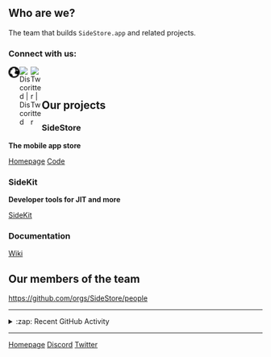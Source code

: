 <!-- 
Docs: How to use GitHub README and actions to auto-generate embedded content.
https://github.com/anuraghazra/github-readme-stats
https://www.youtube.com/watch?v=n6d4KHSKqGk
https://github.com/rahuldkjain/github-profile-readme-generator
 -->

## Who are we?

The team that builds `SideStore.app` and related projects.

### Connect with us:

<!--
[![Website](https://img.shields.io/website?label=sidestore.io&style=for-the-badge&url=https://sidestore.io)](https://sidestore.io)
[![Twitter Follow](https://img.shields.io/twitter/follow/sidestore_io?color=1DA1F2&logo=twitter&style=for-the-badge)](https://twitter.com/intent/follow?original_referer=https%3A%2F%2Fgithub.com%2Fsidestore&screen_name=sidestore)
[![GitHub Followers](https://img.shields.io/github/followers/sidestore?style=for-the-badge)]()
[![GitHub Sponsors](https://img.shields.io/github/sponsors/sidestore?style=for-the-badge
)]() 
-->

[<img align="left" alt="sidestore.io" width="22px" src="https://raw.githubusercontent.com/iconic/open-iconic/master/svg/globe.svg" />][website]
[<img align="left" alt="Discord | Discord" width="22px" src="https://cdn.jsdelivr.net/npm/simple-icons@v3/icons/discord.svg" />][discord]
[<img align="left" alt="Twitter | Twitter" width="22px" src="https://cdn.jsdelivr.net/npm/simple-icons@v3/icons/twitter.svg" />][twitter]

<br />
<br />

## Our projects

### SideStore

__The mobile app store__

[Homepage][website]
[Code][git.sidestore]

### SideKit

__Developer tools for JIT and more__

[SideKit][git.sidekit]

### Documentation

[Wiki][wiki]

## Our members of the team

https://github.com/orgs/SideStore/people

---

<details>
  <summary>:zap: Recent GitHub Activity</summary>

<!--START_SECTION:activity-->
1. 🗣 Commented on [#40](https://github.com/SideStore/sidestore.github.io/issues/40) in [SideStore/sidestore.github.io](https://github.com/SideStore/sidestore.github.io)
2. 💪 Opened PR [#40](https://github.com/SideStore/sidestore.github.io/pull/40) in [SideStore/sidestore.github.io](https://github.com/SideStore/sidestore.github.io)
3. 🗣 Commented on [#585](https://github.com/SideStore/SideStore/issues/585) in [SideStore/SideStore](https://github.com/SideStore/SideStore)
4. 🗣 Commented on [#588](https://github.com/SideStore/SideStore/issues/588) in [SideStore/SideStore](https://github.com/SideStore/SideStore)
5. ❗️ Closed issue [#588](https://github.com/SideStore/SideStore/issues/588) in [SideStore/SideStore](https://github.com/SideStore/SideStore)
6. ❗️ Closed issue [#591](https://github.com/SideStore/SideStore/issues/591) in [SideStore/SideStore](https://github.com/SideStore/SideStore)
7. ❗️ Closed issue [#33](https://github.com/SideStore/sidestore.github.io/issues/33) in [SideStore/sidestore.github.io](https://github.com/SideStore/sidestore.github.io)
8. 🗣 Commented on [#33](https://github.com/SideStore/sidestore.github.io/issues/33) in [SideStore/sidestore.github.io](https://github.com/SideStore/sidestore.github.io)
9. ❗️ Closed issue [#38](https://github.com/SideStore/sidestore.github.io/issues/38) in [SideStore/sidestore.github.io](https://github.com/SideStore/sidestore.github.io)
10. 🎉 Merged PR [#17](https://github.com/SideStore/apple-private-apis/pull/17) in [SideStore/apple-private-apis](https://github.com/SideStore/apple-private-apis)
11. 💪 Opened PR [#17](https://github.com/SideStore/apple-private-apis/pull/17) in [SideStore/apple-private-apis](https://github.com/SideStore/apple-private-apis)
12. 🗣 Commented on [#565](https://github.com/SideStore/SideStore/issues/565) in [SideStore/SideStore](https://github.com/SideStore/SideStore)
13. 🗣 Commented on [#565](https://github.com/SideStore/SideStore/issues/565) in [SideStore/SideStore](https://github.com/SideStore/SideStore)
14. 🎉 Merged PR [#39](https://github.com/SideStore/sidestore.github.io/pull/39) in [SideStore/sidestore.github.io](https://github.com/SideStore/sidestore.github.io)
15. 🗣 Commented on [#39](https://github.com/SideStore/sidestore.github.io/issues/39) in [SideStore/sidestore.github.io](https://github.com/SideStore/sidestore.github.io)
16. 💪 Opened PR [#39](https://github.com/SideStore/sidestore.github.io/pull/39) in [SideStore/sidestore.github.io](https://github.com/SideStore/sidestore.github.io)
17. 🗣 Commented on [#586](https://github.com/SideStore/SideStore/issues/586) in [SideStore/SideStore](https://github.com/SideStore/SideStore)
18. 🗣 Commented on [#563](https://github.com/SideStore/SideStore/issues/563) in [SideStore/SideStore](https://github.com/SideStore/SideStore)
19. ❗️ Closed issue [#563](https://github.com/SideStore/SideStore/issues/563) in [SideStore/SideStore](https://github.com/SideStore/SideStore)
20. ❗️ Closed issue [#567](https://github.com/SideStore/SideStore/issues/567) in [SideStore/SideStore](https://github.com/SideStore/SideStore)
<!--END_SECTION:activity-->

</details>

---

[Homepage][patreon] [Discord][discord] [Twitter][twitter]

<!--
- [Patreon][patreon]
- [OpenCollective][opencollective]
- [YouTube][youtube]
-->

[website]: https://sidestore.io
[wiki]: https://wiki.sidestore.io
[twitter]: https://twitter.com/sidestore_io
[discord]: https://discord.gg/sidestore-949183273383395328
[youtube]: https://youtube.com/TODO
[patreon]: https://www.patreon.com/SideStore
[opencollective]: https://opencollective.com/TODO
[git.sidestore]: https://github.com/SideStore/SideStore/
[git.sidekit]: https://github.com/SideStore/SideKit

